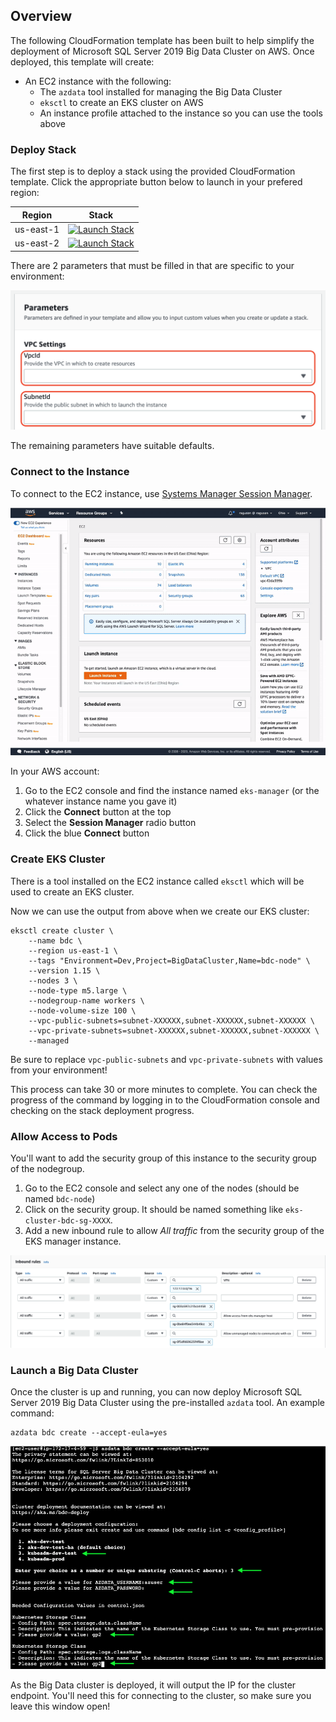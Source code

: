 ## Overview

The following CloudFormation template has been built to help simplify the deployment of Microsoft SQL Server 2019 Big Data Cluster on AWS. Once deployed, this template will create:
* An EC2 instance with the following:
  * The `azdata` tool installed for managing the Big Data Cluster
  * `eksctl` to create an EKS cluster on AWS
  * An instance profile attached to the instance so you can use the tools above

 
### Deploy Stack

The first step is to deploy a stack using the provided CloudFormation template. Click the appropriate button below to launch in your prefered region:

| Region    | Stack                                                                                                                                                                                                                                                                                               |
|-----------|-----------------------------------------------------------------------------------------------------------------------------------------------------------------------------------------------------------------------------------------------------------------------------------------------------|
| us-east-1 | [![Launch Stack](https://s3.amazonaws.com/cloudformation-examples/cloudformation-launch-stack.png)](https://console.aws.amazon.com/cloudformation/home?region=us-east-1#/stacks/new?stackName=eks-manager&templateURL=https://ragusan-cloudformation.s3.amazonaws.com/eks-manager.yml) |
| us-east-2 | [![Launch Stack](https://s3.amazonaws.com/cloudformation-examples/cloudformation-launch-stack.png)](https://console.aws.amazon.com/cloudformation/home?region=us-east-2#/stacks/new?stackName=eks-manager&templateURL=https://ragusan-cloudformation.s3.amazonaws.com/eks-manager.yml) |


There are 2 parameters that must be filled in that are specific to your environment:

![Parameters](images/parameters.png)

The remaining parameters have suitable defaults.

### Connect to the Instance

To connect to the EC2 instance, use [Systems Manager Session Manager](https://docs.aws.amazon.com/systems-manager/latest/userguide/session-manager.html).

![Session manager](images/ssm.gif)

In your AWS account:
1) Go to the EC2 console and find the instance named `eks-manager` (or the whatever instance name you gave it) 
2) Click the __Connect__ button at the top
3) Select the __Session Manager__ radio button
4) Click the blue __Connect__ button

### Create EKS Cluster

There is a tool installed on the EC2 instance called `eksctl` which will be used to create an EKS cluster. 

Now we can use the output from above when we create our EKS cluster:
```
eksctl create cluster \
    --name bdc \
    --region us-east-1 \
    --tags "Environment=Dev,Project=BigDataCluster,Name=bdc-node" \
    --version 1.15 \
    --nodes 3 \
    --node-type m5.large \
    --nodegroup-name workers \
    --node-volume-size 100 \
    --vpc-public-subnets=subnet-XXXXXX,subnet-XXXXXX,subnet-XXXXXX \
    --vpc-private-subnets=subnet-XXXXXX,subnet-XXXXXX,subnet-XXXXXX \
    --managed
```

Be sure to replace `vpc-public-subnets` and `vpc-private-subnets` with values from your environment!

This process can take 30 or more minutes to complete. You can check the progress of the command by logging in to the CloudFormation console and checking on the stack deployment progress.

### Allow Access to Pods

You'll want to add the security group of this instance to the security group of the nodegroup. 
1) Go to the EC2 console and select any one of the nodes (should be named `bdc-node`)
2) Click on the security group. It should be named something like `eks-cluster-bdc-sg-XXXX`.
3) Add a new inbound rule to allow *All traffic* from the security group of the EKS manager instance.

![Security Group](images/sg.gif)

### Launch a Big Data Cluster

Once the cluster is up and running, you can now deploy Microsoft SQL Server 2019 Big Data Cluster using the pre-installed `azdata` tool. An example command:

```
azdata bdc create --accept-eula=yes
```
![azdata wizard](images/bdc2.png)

As the Big Data cluster is deployed, it will output the IP for the cluster endpoint. You'll need this for connecting to the cluster, so make sure you leave this window open!